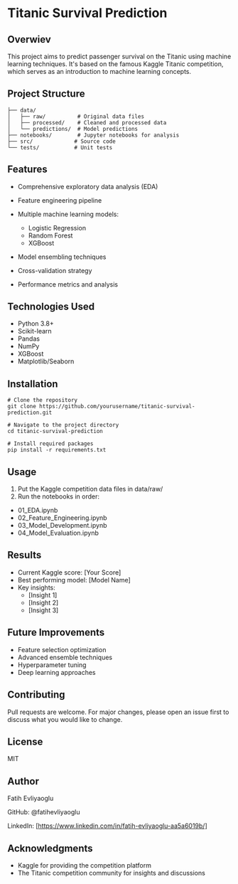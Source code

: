 # Titanic Survival Prediction

## Overwiev
This project aims to predict passenger survival on the Titanic using machine learning techniques. It's based on the famous Kaggle Titanic competition, which serves as an introduction to machine learning concepts.

## Project Structure

```
├── data/
│   ├── raw/          # Original data files
│   ├── processed/    # Cleaned and processed data
│   └── predictions/  # Model predictions
├── notebooks/        # Jupyter notebooks for analysis
├── src/             # Source code
└── tests/           # Unit tests
``` 

## Features

- Comprehensive exploratory data analysis (EDA)
- Feature engineering pipeline
- Multiple machine learning models:
  - Logistic Regression
  - Random Forest
  - XGBoost


- Model ensembling techniques
- Cross-validation strategy
- Performance metrics and analysis

## Technologies Used

- Python 3.8+
- Scikit-learn
- Pandas
- NumPy
- XGBoost
- Matplotlib/Seaborn

## Installation

```
# Clone the repository
git clone https://github.com/yourusername/titanic-survival-prediction.git

# Navigate to the project directory
cd titanic-survival-prediction

# Install required packages
pip install -r requirements.txt
```

## Usage

1. Put the Kaggle competition data files in data/raw/
2. Run the notebooks in order:
  - 01_EDA.ipynb
  - 02_Feature_Engineering.ipynb
  - 03_Model_Development.ipynb
  - 04_Model_Evaluation.ipynb

## Results

- Current Kaggle score: [Your Score]
- Best performing model: [Model Name]
- Key insights:
  - [Insight 1]
  - [Insight 2]
  - [Insight 3]

## Future Improvements

- Feature selection optimization
- Advanced ensemble techniques
- Hyperparameter tuning
- Deep learning approaches

## Contributing
Pull requests are welcome. For major changes, please open an issue first to discuss what you would like to change.

## License
MIT

## Author

Fatih Evliyaoglu

GitHub: @fatihevliyaoglu

LinkedIn: [https://www.linkedin.com/in/fatih-evliyaoglu-aa5a6019b/]

## Acknowledgments

- Kaggle for providing the competition platform
- The Titanic competition community for insights and discussions
